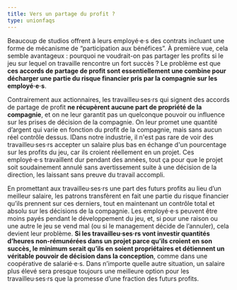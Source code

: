 ```yaml
---
title: Vers un partage du profit ?
type: unionfaqs
---
```

Beaucoup de studios offrent à leurs employé·e·s des contrats incluant une forme de mécanisme de “participation aux bénéfices”. À première vue, cela semble avantageux : pourquoi ne voudrait-on pas partager les profits si le jeu sur lequel on travaille rencontre un fort succès ? Le problème est que **ces accords de partage de profit sont essentiellement une combine pour décharger une partie du risque financier pris par la compagnie sur les employé·e·s**.

Contrairement aux actionnaires, les travailleu·ses·rs qui signent des accords de partage de profit **ne récupèrent aucune part de propriété de la compagnie**, et on ne leur garantit pas un quelconque pouvoir ou influence sur les prises de décision de la compagnie. On leur promet une quantité d’argent qui varie en fonction du profit de la compagnie, mais sans aucun réel contrôle dessus. IDans notre industrie, il n'est pas rare de voir des travailleu·ses·rs accepter un salaire plus bas en échange d'un pourcentage sur les profits du jeu, car ils croient réellement en un projet. Ces employé·e·s travaillent dur pendant des années, tout ça pour que le projet soit soudainement annulé sans avertissement suite à une décision de la direction, les laissant sans preuve du travail accompli.

En promettant aux travailleu·ses·rs une part des futurs profits au lieu d’un meilleur salaire, les patrons transfèrent en fait une partie du risque financier qu’ils prennent sur ces derniers, tout en maintenant un contrôle total et absolu sur les décisions de la compagnie. Les employé·e·s peuvent être moins payés pendant le développement du jeu, et, si pour une raison ou une autre le jeu se vend mal (ou si le management décide de l’annuler), cela devient leur problème. **Si les travailleu·ses·rs vont investir quantités d’heures non-rémunérées dans un projet parce qu’ils croient en son succès, le minimum serait qu’ils en soient propriétaires et détiennent un véritable pouvoir de décision dans la conception**, comme dans une coopérative de salarié·e·s. Dans n’importe quelle autre situation, un salaire plus élevé sera presque toujours une meilleure option pour les travailleu·ses·rs que la promesse d’une fraction des futurs profits.
